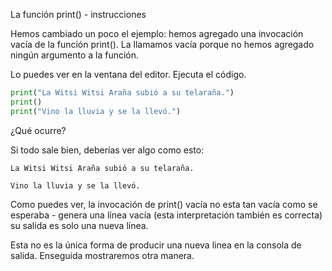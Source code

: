 La función print() - instrucciones

Hemos cambiado un poco el ejemplo: hemos agregado una invocación vacía de la función print(). La llamamos vacía porque no hemos agregado ningún argumento a la función.

Lo puedes ver en la ventana del editor. Ejecuta el código.
```py
print("La Witsi Witsi Araña subió a su telaraña.")
print()    
print("Vino la lluvia y se la llevó.")
```

¿Qué ocurre?

Si todo sale bien, deberías ver algo como esto:

	La Witsi Witsi Araña subió a su telaraña.
	
	Vino la lluvia y se la llevó.

Como puedes ver, la invocación de print() vacía no esta tan vacía como se esperaba - genera una línea vacía (esta interpretación también es correcta) su salida es solo una nueva línea.

Esta no es la única forma de producir una nueva linea en la consola de salida. Enseguida mostraremos otra manera.

